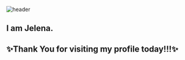 ![header](https://capsule-render.vercel.app/api?type=waving&color=gradient&height=300&section=header&text=Hi%20there!&fontSize=90) 

## I am Jelena.        
## ✨Thank You for visiting my profile today!!!✨







<!--    

#          Hi there 👋       
# 
**JelenaCekmeniova/JelenaCekmeniova** is a ✨ _special_ ✨ repository because its `README.md` (this file) appears on your GitHub profile.

Here are some ideas to get you started:

- 🔭 I’m currently working on ...
- 🌱 I’m currently learning ...
- 👯 I’m looking to collaborate on ...
- 🤔 I’m looking for help with ...
- 💬 Ask me about ...
- 📫 How to reach me: ...
- 😄 Pronouns: ...
- ⚡ Fun fact: ...
-->
